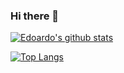### Hi there 👋

[![Edoardo's github stats](https://github-readme-stats.vercel.app/api?username=aedoardo&count_private=true&theme=dark)](https://github.com/anuraghazra/github-readme-stats)

[![Top Langs](https://github-readme-stats.vercel.app/api/top-langs/?username=aedoardo&layout=compact&theme=dark)](https://github.com/anuraghazra/github-readme-stats)
<!--
**aedoardo/aedoardo** is a ✨ _special_ ✨ repository because its `README.md` (this file) appears on your GitHub profile.

Here are some ideas to get you started:

- 🔭 I’m currently working on ...
- 🌱 I’m currently learning ...
- 👯 I’m looking to collaborate on ...
- 🤔 I’m looking for help with ...
- 💬 Ask me about ...
- 📫 How to reach me: ...
- 😄 Pronouns: ...
- ⚡ Fun fact: ...
-->
